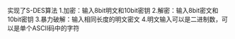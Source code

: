 实现了S-DES算法
1.加密：输入8bit明文和10bit密钥
2.解密：输入8bit密文和10bit密钥
3.暴力破解：输入相同长度的明文密文
4.明文输入可以是二进制数，可以是单个ASCII码中的字符
